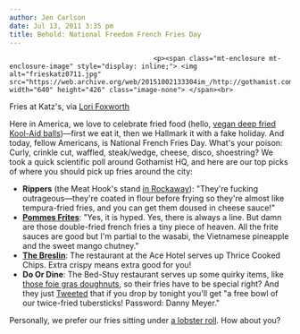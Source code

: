 ```yaml
---
author: Jen Carlson
date: Jul 13, 2011 3:35 pm
title: Behold: National Freedom French Fries Day
---
```


	
										<p><span class="mt-enclosure mt-enclosure-image" style="display: inline;"> <img alt="frieskatz0711.jpg" src="https://web.archive.org/web/20151002133304im_/http://gothamist.com/attachments/arts_jen/frieskatz0711.jpg" width="640" height="426" class="image-none"> </span><br>
<span class="photo_caption">Fries at Katz&apos;s, via <a href="https://web.archive.org/web/20151002133304/http://www.flickr.com/photos/lorih/2910703924/">Lori Foxworth</a></span></p>

<p>Here in America, we love to celebrate fried food (hello, <a href="https://web.archive.org/web/20151002133304/http://gothamist.com/2011/07/11/vegan_fried_kool-aid_comes_to_the_e.php">vegan deep fried Kool-Aid balls</a>)&#x2014;first we eat it, then we Hallmark it with a fake holiday. And today, fellow Americans, is National French Fries Day. What&apos;s your poison: Curly, crinkle cut, waffled, steak/wedge, cheese, disco, shoestring? We took a quick scientific poll around Gothamist HQ, and here are our top picks of where you should pick up fries around the city:<br>
</p><ul><li><strong>Rippers</strong> (the Meat Hook&apos;s stand <a href="https://web.archive.org/web/20151002133304/http://gothamist.com/2011/06/21/your_guide_to_rockaway_beach_this_s.php">in Rockaway</a>): &quot;They&apos;re fucking outrageous&#x2014;they&apos;re coated in flour before frying so they&apos;re almost like tempura-fried fries, and you can get them doused in cheese sauce!&quot;<br>
</li><li><strong><a href="https://web.archive.org/web/20151002133304/http://www.pommesfrites.ws/">Pommes Frites</a></strong>: &quot;Yes, it is hyped. Yes, there is always a line. But damn are those double-fried french fries a tiny piece of heaven. All the frite sauces are good but I&apos;m partial to the wasabi, the Vietnamese pineapple and the sweet mango chutney.&quot;<br>
</li><li><a href="https://web.archive.org/web/20151002133304/http://gothamist.com/2009/10/20/a_look_inside_the_breslin_latest_fr.php#photo-1"><strong>The Breslin</strong></a>: The restaurant at the Ace Hotel serves up Thrice Cooked Chips. Extra crispy means extra good for you!<br>
</li><li><strong>Do Or Dine</strong>: The Bed-Stuy restaurant serves up some quirky items, like <a href="https://web.archive.org/web/20151002133304/http://gothamist.com/2011/07/10/do_or_dine_does_their_doughnuts_wit.php">those foie gras doughnuts</a>, so their fries have to be special right? And they just <a href="https://web.archive.org/web/20151002133304/https://twitter.com/#!/Do_or_Dine/status/91185608516575232">Tweeted</a> that if you drop by tonight you&apos;ll get &quot;a free bowl of our twice-fried tubersticks! Password: Danny Meyer.&quot;</li></ul><p></p>

<p>Personally, we prefer our fries sitting under <a href="https://web.archive.org/web/20151002133304/http://gothamist.com/2010/07/22/lobster_rolls.php">a lobster roll</a>. How about you?</p>					
										
									
				